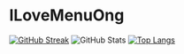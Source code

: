 # ILoveMenuOng
[![GitHub Streak](https://streak-stats.demolab.com?user=ILoveMenOng&theme=modern-lilac)](https://git.io/streak-stats) 
![GitHub Stats](https://github-stats-alpha.vercel.app/api?username=IloveMenOng&cc=000&tc=fff&ic=fff&bc=000)
[![Top Langs](https://github-readme-stats.vercel.app/api/top-langs/?username=ILoveMenOng&show_icons=true&theme=midnight-purple)](https://github.com/anuraghazra/github-readme-stats)
